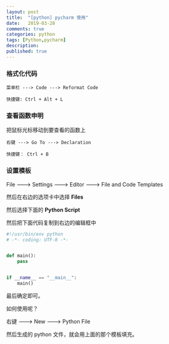 ```yaml
---
layout: post
title:  "[python] pycharm 使用"
date:   2019-03-28
comments: true
categories: python
tags: [Python,pycharm]
description:
published: true
---
```


### 格式化代码

```
菜单栏 ---> Code ---> Reformat Code

快捷键: Ctrl + Alt + L
```

### 查看函数申明

把鼠标光标移动到要查看的函数上

```
右键 ---> Go To ---> Declaration

快捷键： Ctrl + B
```

### 设置模板

File ---> Settings ---> Editor ---> File and Code Templates

然后在右边的选项卡中选择 **Files**

然后选择下面的 **Python Script**

然后把下面代码复制到右边的编辑框中

```python
#!/usr/bin/env python
# -*- coding: UTF-8 -*-


def main():
    pass


if __name__ == "__main__":
    main()
```

最后确定即可。

如何使用呢？

右键 ---> New ---> Python File

然后生成的 python 文件，就会用上面的那个模板填充。
